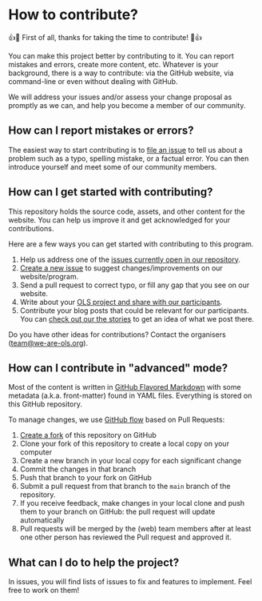 # How to contribute?

:+1::tada: First of all, thanks for taking the time to contribute! :tada::+1:

You can make this project better by contributing to it. You can report mistakes
and errors, create more content, etc. Whatever is your background, there is a
way to contribute: via the GitHub website, via command-line or even without
dealing with GitHub.

We will address your issues and/or assess your change proposal as promptly as we
can, and help you become a member of our community.

## How can I report mistakes or errors?

The easiest way to start contributing is to [file an issue](https://github.com/open-life-science/open-life-science.github.io/issues/new) to tell
us about a problem such as a typo, spelling mistake, or a factual error. You can
then introduce yourself and meet some of our community members.

## How can I get started with contributing?

This repository holds the source code, assets, and other content for the website.
You can help us improve it and get acknowledged for your contributions.

Here are a few ways you can get started with contributing to this program.

1. Help us address one of the [issues currently open in our repository](https://github.com/open-life-science/open-life-science.github.io/issues).
2. [Create a new issue](https://github.com/open-life-science/open-life-science.github.io/issues/new) to suggest changes/improvements on our website/program.
3. Send a pull request to correct typo, or fill any gap that you see on our website.
4. Write about your [OLS project and share with our participants](https://openlifesci.org/posts).
5. Contribute your blog posts that could be relevant for our participants. You can [check out our the stories](https://openlifesci.org/posts) to get an idea of what we post there.

Do you have other ideas for contributions? Contact the organisers ([team@we-are-ols.org](mailto:team@we-are-ols.org)).

## How can I contribute in "advanced" mode?

Most of the content is written in
[GitHub Flavored Markdown](https://guides.github.com/features/mastering-markdown/)
with some metadata (a.k.a. front-matter) found in YAML files. Everything is
stored on this GitHub repository.

To manage changes, we use
[GitHub flow](https://guides.github.com/introduction/flow/) based on Pull
Requests:

1. [Create a fork](https://help.github.com/articles/fork-a-repo/) of this
   repository on GitHub
2. Clone your fork of this repository to create a local copy on your computer
3. Create a new branch in your local copy for each significant change
4. Commit the changes in that branch
5. Push that branch to your fork on GitHub
6. Submit a pull request from that branch to the `main` branch of the repository.
7. If you receive feedback, make changes in your local clone and push them to
   your branch on GitHub: the pull request will update automatically
8. Pull requests will be merged by the (web) team members after at least one
   other person has reviewed the Pull request and approved it.

## What can I do to help the project?

In issues, you will find lists of issues to fix and features to implement. Feel
free to work on them!
